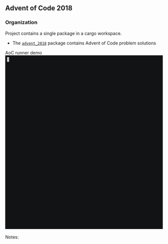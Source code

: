 ## Advent of Code 2018

### Organization

Project contains a single package in a cargo workspace.
- The [`advent_2018`](/advent_2018) package contains Advent of Code problem solutions

AoC runner demo
<img src="https://github.com/PartyLich/advent_2018/blob/71b7eaba8b925fbe4bd7ba3e78fca8d2d136ef32/demo_72.gif" alt="A demo execution of the solution runner" title="A demo execution of the solution runner">

Notes:
